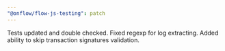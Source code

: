 ```yaml
---
"@onflow/flow-js-testing": patch
---
```


Tests updated and double checked. Fixed regexp for log extracting. Added ability to skip transaction signatures validation.
